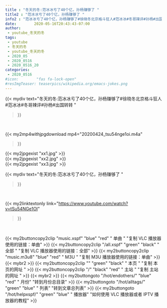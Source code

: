 ```yaml
---
title : "冬天的冬:范冰冰亏了40个亿，孙杨赚够了 "
title2 : "范冰冰亏了40个亿，孙杨赚够了 "
info2 : "范冰冰亏了40个亿，孙杨赚够了#徐晓冬北京格斗狂人#范冰冰#冬哥辣评#孙杨#出国转转 "
date:        2020-05-16T20:43:43-07:00
author:
 - youtube_冬天的冬
tags:
 - youtube
 - 冬天的冬
 - youtube_冬天的冬
 - 2020_05
 - 2020_0516
 - 2020_0516_20
categories:
 - 2020_0516
#icon:        "fas fa-lock-open"
#resImgTeaser: teaserpics/wikipedia.org/emacs-jokes.png
---
```


{{< mydiv text="冬天的冬:范冰冰亏了40个亿，孙杨赚够了#徐晓冬北京格斗狂人#范冰冰#冬哥辣评#孙杨#出国转转 "
>}}
<br>


{{< my2mp4withjpgdownload mp4="20200424_tsu54nge1oi.m4a"
>}}

{{< my2jpgexist "xx1.jpg" >}}<br>
{{< my2jpgexist "xx2.jpg" >}}<br>
{{< my2jpgexist "xx3.jpg" >}}<br>



{{< mydiv text="冬天的冬:范冰冰亏了40个亿，孙杨赚够了 "
>}}
<br>

{{< my2linktextonly link="https://www.youtube.com/watch?v=tSu54NGe1OI"
>}}


<br>

{{< my2buttoncopy2clip "music.xspf"        "blue"   "red"    " 单曲 "  "复制 VLC 播放器使用的链接：单曲" >}} {{< my2buttoncopy2clip "/all.xspf"         "green"  "black"  " 全部 "  "复制 VLC 播放器使用的链接：全部" >}} {{< my2buttoncopy2clip "music.m3u8"        "blue"   "red"    " M3U  "    "复制 M3U 播放器使用的链接：单曲" >}} {{< mybr2 >}} {{< my2buttoncopy2clip ""                  "green"  "black"  " 本页 "    "复制 本页的网址 " >}} {{< my2buttoncopy2clip "/"                 "black"  "red"    " 主站 "    "复制 主站的网址 " >}} {{< mybr2 >}} {{< my2buttongoto      "/hot/endothers/"   "blue"   "red"    " 月份"   "转到月份总目录" >}} {{< my2buttongoto      "/hot/alltags/"     "green"  "blue"   " 列表"   "转到文章总列表" >}} {{< my2buttongoto      "/hot/helpxspf/"    "green"  "blue"   " 播放器" "如何使用 VLC 播放器或者 IPTV 播放器的教程" >}} 
